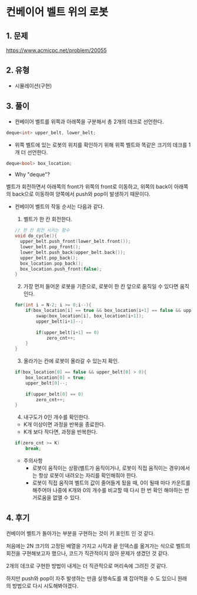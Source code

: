 # 컨베이어 벨트 위의 로봇

## 1. 문제
https://www.acmicpc.net/problem/20055

## 2. 유형
* 시뮬레이션(구현)

## 3. 풀이
* 컨베이어 벨트를 위쪽과 아래쪽을 구분해서 총 2개의 데크로 선언한다.
```c++
deque<int> upper_belt, lower_belt;
```
* 위쪽 벨트에 있는 로봇의 위치를 확인하기 위해 위쪽 벨트와 똑같은 크기의 데크를 1개 더 선언한다.
```c++
deque<bool> box_location;
```
* Why "deque"?

벨트가 회전하면서 아래쪽의 front가 위쪽의 front로 이동하고, 위쪽의 back이 아래쪽의 back으로 이동하여 양쪽에서 push와 pop이 발생하기 때문이다.
  
* 컨베이어 벨트의 작동 순서는 다음과 같다.
  1. 벨트가 한 칸 회전한다.
  ```c++
  // 한 칸 회전 시키는 함수
  void do_cycle(){
    upper_belt.push_front(lower_belt.front());
    lower_belt.pop_front();
    lower_belt.push_back(upper_belt.back());
    upper_belt.pop_back();
    box_location.pop_back();
    box_location.push_front(false);
  }
  ```
  2. 가장 먼저 들어온 로봇을 기준으로, 로봇이 한 칸 앞으로 움직일 수 있다면 움직인다.
  ```c++
  for(int i = N-2; i >= 0;i--){
      if(box_location[i] == true && box_location[i+1] == false && upper_belt[i+1] > 0){
          swap(box_location[i], box_location[i+1]);
          upper_belt[i+1]--;
                
          if(upper_belt[i+1] == 0)
              zero_cnt++;
      }
  }
  ```
  3. 올라가는 칸에 로봇이 올라갈 수 있는지 확인.
  ```c++
  if(box_location[0] == false && upper_belt[0] > 0){
      box_location[0] = true;
      upper_belt[0]--;
            
      if(upper_belt[0] == 0)
          zero_cnt++;
  }
  ```
  4. 내구도가 0인 개수를 확인한다.
    * K개 이상이면 과정을 반복을 종료한다.
    * K개 보다 작다면, 과정을 반복한다.
  ```c++
  if(zero_cnt >= K)
      break;
  ```
    
  * 주의사항
    * 로봇이 움직이는 상황(벨트가 움직이거나, 로봇이 직접 움직이는 경우)에서는 항상 로봇이 내려오는 자리를 확인해줘야 한다.
    * 로봇이 직접 움직여 벨트의 값이 줄어들게 됬을 때, 0이 될때 마다 카운트를 해주어야 나중에 K개와 0의 개수를 비교할 때 다시 한 번 확인 해야하는 번거로움을 없앨 수 있다.

## 4. 후기

컨베이어 벨트가 돌아가는 부분을 구현하는 것이 키 포인트 인 것 같다.

처음에는 2N 크기의 고정된 배열을 가지고 시작과 끝 인덱스를 옮겨가는 식으로 벨트의 회전을 구현해보고자 했으나, 코드가 직관적이지 않아 문제가 생겼던 것 같다.

2개의 데크로 구현한 방법이 내게는 더 직관적으로 머리속에 그려진 것 같다.

하지만 push와 pop이 자주 발생하는 만큼 실행속도를 꽤 잡아먹을 수 도 있으니 원래의 방법으로 다시 시도해봐야겠다.
